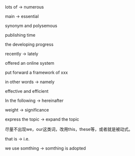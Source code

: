 lots of -> numerous

main -> essential

synonym and polysemous

publishing time

the developing progress

recently -> lately

offered an online system

put forward a framework of xxx

in other words -> namely

effective and efficient

In the following -> hereinafter

weight -> significance

express the topic -> expand the topic

尽量不出现we，our这类词，改用this，these等，或者就是被动式。

that is -> i.e.

we use somthing -> somthing is adopted